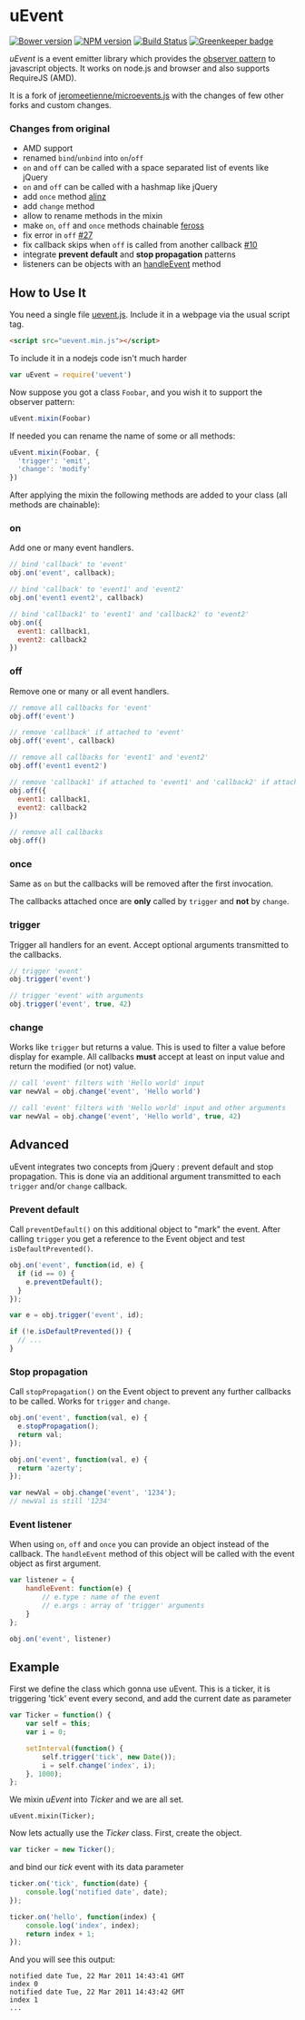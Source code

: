 # uEvent

[![Bower version](https://img.shields.io/bower/v/uevent.svg?style=flat-square)](https://github.com/mistic100/uEvent)
[![NPM version](https://img.shields.io/npm/v/uevent.svg?style=flat-square)](https://www.npmjs.com/package/uevent)
[![Build Status](https://img.shields.io/travis/mistic100/uEvent.svg?style=flat-square)](https://travis-ci.org/mistic100/uEvent) [![Greenkeeper badge](https://badges.greenkeeper.io/mistic100/uEvent.svg)](https://greenkeeper.io/)

_uEvent_ is a event emitter library which provides the [observer pattern](http://en.wikipedia.org/wiki/Observer_pattern) to javascript objects.
It works on node.js and browser and also supports RequireJS (AMD).

It is a fork of [jeromeetienne/microevents.js](https://github.com/jeromeetienne/microevent.js) with the changes of few other forks and custom changes.

### Changes from original

* AMD support
* renamed `bind`/`unbind` into `on`/`off`
* `on` and `off` can be called with a space separated list of events like jQuery
* `on` and `off` can be called with a hashmap like jQuery
* add `once` method [alinz](https://github.com/alinz/microevent.js/commit/a8293fe9571ea4e609d51ec906d627e64dfb8eba)
* add `change` method
* allow to rename methods in the mixin
* make `on`, `off` and `once` methods chainable [feross](https://github.com/PeerCDN/microevent.js/commit/617c9a26ed861b812c61eb836b22c0f313292a20)
* fix error in `off` [#27](https://github.com/jeromeetienne/microevent.js/pull/27)
* fix callback skips when `off` is called from another callback [#10](https://github.com/jeromeetienne/microevent.js/issues/10)
* integrate **prevent default** and **stop propagation** patterns
* listeners can be objects with an [handleEvent](https://developer.mozilla.org/en/docs/Web/API/EventListener#handleEvent()) method

## How to Use It

You need a single file [uevent.js](https://github.com/mistic100/uEvent/blob/master/uevent.min.js).
Include it in a webpage via the usual script tag.

```html
<script src="uevent.min.js"></script>
```

To include it in a nodejs code isn't much harder

```js
var uEvent = require('uevent')
```

Now suppose you got a class `Foobar`, and you wish it to support the observer pattern:

```js
uEvent.mixin(Foobar)
```

If needed you can rename the name of some or all methods:

```js
uEvent.mixin(Foobar, {
  'trigger': 'emit',
  'change': 'modify'
})
```

After applying the mixin the following methods are added to your class (all methods are chainable):

### on

Add one or many event handlers.

```js
// bind 'callback' to 'event'
obj.on('event', callback);

// bind 'callback' to 'event1' and 'event2'
obj.on('event1 event2', callback)

// bind 'callback1' to 'event1' and 'callback2' to 'event2'
obj.on({
  event1: callback1,
  event2: callback2
})
```

### off

Remove one or many or all event handlers.

```js
// remove all callbacks for 'event'
obj.off('event')

// remove 'callback' if attached to 'event'
obj.off('event', callback)

// remove all callbacks for 'event1' and 'event2'
obj.off('event1 event2')

// remove 'callback1' if attached to 'event1' and 'callback2' if attached to 'event2'
obj.off({
  event1: callback1,
  event2: callback2
})

// remove all callbacks
obj.off()
```

### once

Same as `on` but the callbacks will be removed after the first invocation.

The callbacks attached once are **only** called by `trigger` and **not** by `change`.

### trigger

Trigger all handlers for an event. Accept optional arguments transmitted to the callbacks.

```js
// trigger 'event'
obj.trigger('event')

// trigger 'event' with arguments
obj.trigger('event', true, 42)
```

### change

Works like `trigger` but returns a value. This is used to filter a value before display for example. All callbacks **must** accept at least on input value and return the modified (or not) value.

```js
// call 'event' filters with 'Hello world' input
var newVal = obj.change('event', 'Hello world')

// call 'event' filters with 'Hello world' input and other arguments
var newVal = obj.change('event', 'Hello world', true, 42)
```

## Advanced

uEvent integrates two concepts from jQuery : prevent default and stop propagation. This is done via an additional argument transmitted to each `trigger` and/or `change` callback.

### Prevent default

Call `preventDefault()` on this additional object to "mark" the event. After calling `trigger` you get a reference to the Event object and test `isDefaultPrevented()`.

```js
obj.on('event', function(id, e) {
  if (id == 0) {
    e.preventDefault();
  }
});

var e = obj.trigger('event', id);

if (!e.isDefaultPrevented()) {
  // ...
}
```

### Stop propagation

Call `stopPropagation()` on the Event object to prevent any further callbacks to be called. Works for `trigger` and `change`.

```js
obj.on('event', function(val, e) {
  e.stopPropagation();
  return val;
});

obj.on('event', function(val, e) {
  return 'azerty';
});

var newVal = obj.change('event', '1234');
// newVal is still '1234'
```

### Event listener

When using `on`, `off` and `once` you can provide an object instead of the callback. The `handleEvent` method of this object will be called with the event object as first argument.

```js
var listener = {
    handleEvent: function(e) {
        // e.type : name of the event
        // e.args : array of 'trigger' arguments
    }
};

obj.on('event', listener)
```

## Example

First we define the class which gonna use uEvent. This is a ticker, it is triggering 'tick' event every second, and add the current date as parameter

```js
var Ticker = function() {
    var self = this;
    var i = 0;

    setInterval(function() {
        self.trigger('tick', new Date());
        i = self.change('index', i);
    }, 1000);
};
```

We mixin _uEvent_ into _Ticker_ and we are all set.

```
uEvent.mixin(Ticker);
```

Now lets actually use the _Ticker_ class. First, create the object.

```js
var ticker = new Ticker();
```

and bind our _tick_ event with its data parameter

```js
ticker.on('tick', function(date) {
    console.log('notified date', date);
});

ticker.on('hello', function(index) {
    console.log('index', index);
    return index + 1;
});
```

And you will see this output:

```
notified date Tue, 22 Mar 2011 14:43:41 GMT
index 0
notified date Tue, 22 Mar 2011 14:43:42 GMT
index 1
...
```
